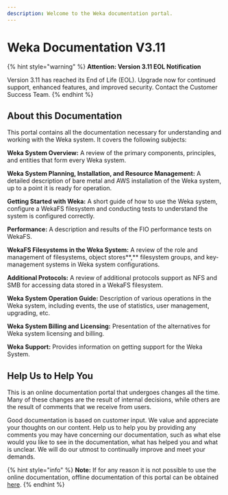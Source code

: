 ```yaml
---
description: Welcome to the Weka documentation portal.
---
```


# Weka Documentation V3.11

{% hint style="warning" %}
**Attention: Version 3.11 EOL Notification**

Version 3.11 has reached its End of Life (EOL). Upgrade now for continued support, enhanced features, and improved security. Contact the Customer Success Team.
{% endhint %}

## About this Documentation

This portal contains all the documentation necessary for understanding and working with the Weka system. It covers the following subjects:

**Weka System Overview:** A review of the primary components, principles, and entities that form every Weka system.

**Weka System Planning, Installation, and Resource Management:** A detailed description of bare metal and AWS installation of the Weka system, up to a point it is ready for operation.

**Getting Started with Weka:** A short guide of how to use the Weka system, configure a WekaFS filesystem and conducting tests to understand the system is configured correctly.

**Performance:** A description and results of the FIO performance tests on WekaFS.

**WekaFS Filesystems in the Weka System:** A review of the role and management of filesystems, object stores\*\*,\*\* filesystem groups, and key-management systems in Weka system configurations.

**Additional Protocols:** A review of additional protocols support as NFS and SMB for accessing data stored in a WekaFS filesystem.

**Weka System Operation Guide:** Description of various operations in the Weka system, including events, the use of statistics, user management, upgrading, etc.

**Weka System Billing and Licensing:** Presentation of the alternatives for Weka system licensing and billing.

**Weka Support:** Provides information on getting support for the Weka System.

## Help Us to Help You

This is an online documentation portal that undergoes changes all the time. Many of these changes are the result of internal decisions, while others are the result of comments that we receive from users.

Good documentation is based on customer input. We value and appreciate your thoughts on our content. Help us to help you by providing any comments you may have concerning our documentation, such as what else would you like to see in the documentation, what has helped you and what is unclear. We will do our utmost to continually improve and meet your demands.

{% hint style="info" %}
**Note:** If for any reason it is not possible to use the online documentation, offline documentation of this portal can be obtained [here](https://drive.google.com/open?id=1HwWq3BtaRLT2j9y-hmVO9xzzikpzFb5X).
{% endhint %}
